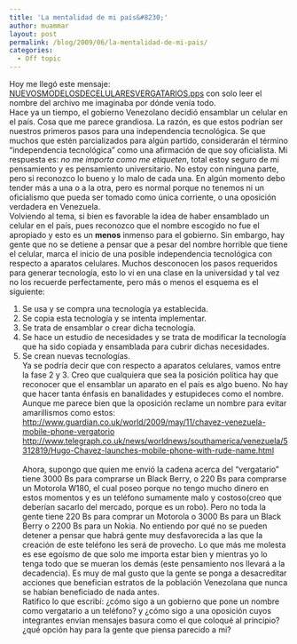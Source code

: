 ```yaml
---
title: 'La mentalidad de mi país&#8230;'
author: muammar
layout: post
permalink: /blog/2009/06/la-mentalidad-de-mi-pais/
categories:
  - Off topic
---
```

Hoy me llegó este mensaje: <a href="/blog/uploads/NUEVOSMODELOSDECELULARESVERGATARIOS.pps" title="NUEVOSMODELOSDECELULARESVERGATARIOS.pps" target="_blank">NUEVOSMODELOSDECELULARESVERGATARIOS.pps</a> con solo leer el nombre del archivo me imaginaba por dónde venía todo.  
Hace ya un tiempo, el gobierno Venezolano decidió ensamblar un celular en el país. Cosa que me parece grandiosa. La razón, es que estos podrían ser nuestros primeros pasos para una independencia tecnológica. Se que muchos que estén parcializados para algún partido, considerarán el término &#8220;independencia tecnológica&#8221; como una afirmación de que soy oficialista. Mi respuesta es: *no me importa como me etiqueten*, total estoy seguro de mi pensamiento y es pensamiento universitario. No estoy con ninguna parte, pero si reconozco lo bueno y lo malo de cada una. En algún momento debo tender más a una o a la otra, pero es normal porque no tenemos ni un oficialismo que pueda ser tomado como única corriente, o una oposición verdadera en Venezuela.  
Volviendo al tema, si bien es favorable la idea de haber ensamblado un celular en el país, pues reconozco que el nombre escogido no fue el apropiado y esto es un **menos** inmenso para el gobierno. Sin embargo, hay gente que no se detiene a pensar que a pesar del nombre horrible que tiene el celular, marca el inicio de una posible independencia tecnológica con respecto a aparatos celulares. Muchos desconocen los pasos requeridos para generar tecnología, esto lo vi en una clase en la universidad y tal vez no los recuerde perfectamente, pero más o menos el esquema es el siguiente:  
1) Se usa y se compra una tecnología ya establecida.  
2) Se copia esta tecnología y se intenta implementar.  
3) Se trata de ensamblar o crear dicha tecnología.  
4) Se hace un estudio de necesidades y se trata de modificar la tecnología que ha sido copiada y ensamblada para cubrir dichas necesidades.  
5) Se crean nuevas tecnologías.  
Ya se podría decir que con respecto a aparatos celulares, vamos entre la fase 2 y 3. Creo que cualquiera que sea la posición política hay que reconocer que el ensamblar un aparato en el país es algo bueno. No hay que hacer tanta énfasis en banalidades y estupideces como el nombre. Aunque me parece bien que la oposición reclame un nombre para evitar amarillismos como estos:  
<http://www.guardian.co.uk/world/2009/may/11/chavez-venezuela-mobile-phone-vergatorio>  
[http://www.telegraph.co.uk/news/worldnews/southamerica/venezuela/5312819/Hugo-Chavez-launches-mobile-phone-with-rude-name.html  
][1]  
Ahora, supongo que quien me envió la cadena acerca del &#8220;vergatario&#8221; tiene 3000 Bs para comprarse un Black Berry, o 220 Bs para comprarse un Motorola W180, el cual poseo porque no tengo mucho dinero en estos momentos y es un teléfono sumamente malo y costoso(creo que deberían sacarlo del mercado, porque es un robo). Pero no toda la gente tiene 220 Bs para comprar un Motorola o 3000 Bs para un Black Berry o 2200 Bs para un Nokia. No entiendo por qué no se pueden detener a pensar que habrá gente muy desfavorecida a las que la creación de este teléfono les será de provecho. Lo que más me molesta es ese egoísmo de que solo me importa estar bien y mientras yo lo tenga todo que se mueran los demás (este pensamiento nos llevará a la decadencia). Es muy de mal gusto que la gente se ponga a desacreditar acciones que benefician estratos de la población Venezolana que nunca se habían beneficiado de nada antes.  
Ratifico lo que escribí: ¿cómo sigo a un gobierno que pone un nombre como vergatario a un teléfono? y ¿cómo sigo a una oposición cuyos integrantes envían mensajes basura como el que coloqué al principio? ¿qué opción hay para la gente que piensa parecido a mi?

 [1]: http://www.telegraph.co.uk/news/worldnews/southamerica/venezuela/5312819/Hugo-Chavez-launches-mobile-phone-with-rude-name.html